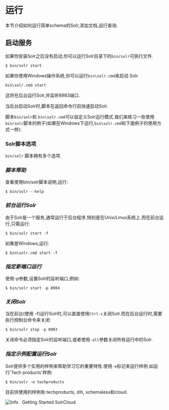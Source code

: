 # 运行

本节介绍如何运行简单schema的Solr,添加文档,运行查询.

## 启动服务

如果你安装Solr之后没有启动,你可以运行Solr目录下的```bin/solr```可执行文件.

    $ bin/solr start

如果你使用Windows操作系统,你可以运行```bin\solr.cmd```来启动 Solr.

    bin\solr.cmd start

这将在后台运行Solr,并监听8983端口.

当后台启动Solr时,脚本在返回命令行前快速启动Solr.

脚本```bin/solr```和 ```bin\solr.cmd```可以自定义Solr运行模式.我们来练习一些使用```bin/solr```脚本的例子(如果在Windows下运行,```bin\solr.cmd```和下面例子的使用方式一样):

### Solr脚本选项

```bin/solr``` 脚本拥有多个选项.

### *脚本帮助*

查看使用bin/solr脚本说明,运行:

    $ bin/solr --help

### *前台运行Solr*

由于Solr是一个服务,通常运行于后台程序,特别是在Unix/Linux系统上.而在前台运行,只需运行:

    $ bin/solr start -f
如果是Windows,运行:

    $ bin\solr.cmd start -f

### *指定新端口运行*

使用-p参数,设置Solr的监听端口,例如:

    $ bin/solr start -p 8984

### *关闭Solr*

当在前台(使用 -f)运行Solr时,可以直接使用```Ctrl-c```关闭Solr.而在后台运行时,需要执行控制台命令来关闭:

    $ bin/solr stop -p 8983

关闭命令必须指定Solr的监听端口,或者使用```-all```参数关闭所有运行中的Solr.

### *指定示例配置运行Solr*

Solr提供多个实用的样例来帮助学习它的重要特性.使用```-e```标记来运行样例.如运行'Tech products'样例:

    $ bin/solr -e techproducts

目前供使用的样例有:techproducts, dih, schemaless和cloud.

![Info](info.png)&nbsp;&nbsp;&nbsp;Getting Started SolrCloud

